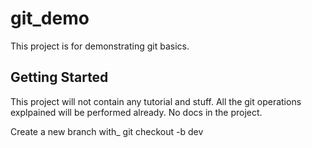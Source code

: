 # git_demo

This project is for demonstrating git basics.

## Getting Started

This project will not contain any tutorial and stuff. All the git operations explpained will be performed already. No docs in the project.

Create a new branch with_
 git checkout -b dev

